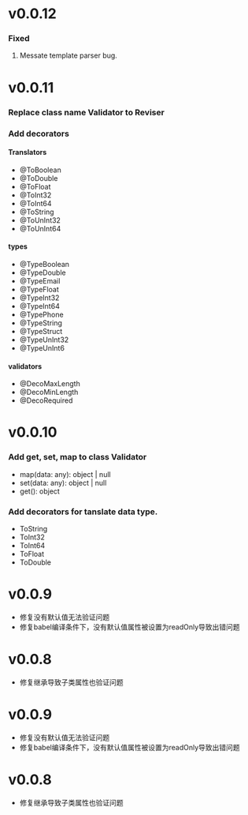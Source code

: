 # v0.0.12
### Fixed
1. Messate template parser bug.

# v0.0.11
### Replace class name Validator to Reviser
### Add decorators

#### Translators
+ @ToBoolean
+ @ToDouble
+ @ToFloat
+ @ToInt32
+ @ToInt64
+ @ToString
+ @ToUnInt32
+ @ToUnInt64

#### types
+ @TypeBoolean
+ @TypeDouble
+ @TypeEmail
+ @TypeFloat
+ @TypeInt32
+ @TypeInt64
+ @TypePhone
+ @TypeString
+ @TypeStruct
+ @TypeUnInt32
+ @TypeUnInt6

#### validators
+ @DecoMaxLength
+ @DecoMinLength
+ @DecoRequired

# v0.0.10
### Add get, set, map to class Validator
+ map(data: any): object | null
+ set(data: any): object | null
+ get(): object

### Add decorators for tanslate data type.
+ ToString
+ ToInt32
+ ToInt64
+ ToFloat
+ ToDouble

# v0.0.9
+ 修复没有默认值无法验证问题
+ 修复babel编译条件下，没有默认值属性被设置为readOnly导致出错问题

# v0.0.8
+ 修复继承导致子类属性也验证问题


# v0.0.9
+ 修复没有默认值无法验证问题
+ 修复babel编译条件下，没有默认值属性被设置为readOnly导致出错问题

# v0.0.8
+ 修复继承导致子类属性也验证问题

